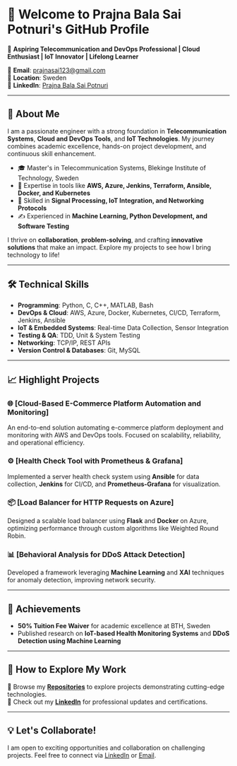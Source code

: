 # 👋 Welcome to Prajna Bala Sai Potnuri's GitHub Profile

🚀 **Aspiring Telecommunication and DevOps Professional | Cloud Enthusiast | IoT Innovator | Lifelong Learner**

🔗 **Email**: prajnasai123@gmail.com  
📍 **Location**: Sweden  
💼 **LinkedIn**: [Prajna Bala Sai Potnuri](https://www.linkedin.com/in/prajna-potnuri/)

---

## 🌟 About Me

I am a passionate engineer with a strong foundation in **Telecommunication Systems**, **Cloud and DevOps Tools**, and **IoT Technologies**. My journey combines academic excellence, hands-on project development, and continuous skill enhancement.

- 🎓 Master's in Telecommunication Systems, Blekinge Institute of Technology, Sweden  
- 🔧 Expertise in tools like **AWS, Azure, Jenkins, Terraform, Ansible, Docker, and Kubernetes**  
- 📡 Skilled in **Signal Processing, IoT Integration, and Networking Protocols**  
- ✍️ Experienced in **Machine Learning, Python Development, and Software Testing**  

I thrive on **collaboration**, **problem-solving**, and crafting **innovative solutions** that make an impact. Explore my projects to see how I bring technology to life!

---

## 🛠️ Technical Skills

- **Programming**: Python, C, C++, MATLAB, Bash  
- **DevOps & Cloud**: AWS, Azure, Docker, Kubernetes, CI/CD, Terraform, Jenkins, Ansible  
- **IoT & Embedded Systems**: Real-time Data Collection, Sensor Integration  
- **Testing & QA**: TDD, Unit & System Testing  
- **Networking**: TCP/IP, REST APIs  
- **Version Control & Databases**: Git, MySQL  

---

## 📈 Highlight Projects

### 🌐 [Cloud-Based E-Commerce Platform Automation and Monitoring]
An end-to-end solution automating e-commerce platform deployment and monitoring with AWS and DevOps tools. Focused on scalability, reliability, and operational efficiency.

### ⚙️ [Health Check Tool with Prometheus & Grafana]
Implemented a server health check system using **Ansible** for data collection, **Jenkins** for CI/CD, and **Prometheus-Grafana** for visualization.

### 📦 [Load Balancer for HTTP Requests on Azure]
Designed a scalable load balancer using **Flask** and **Docker** on Azure, optimizing performance through custom algorithms like Weighted Round Robin.

### 📊 [Behavioral Analysis for DDoS Attack Detection]
Developed a framework leveraging **Machine Learning** and **XAI** techniques for anomaly detection, improving network security.

---

## 🎯 Achievements

- **50% Tuition Fee Waiver** for academic excellence at BTH, Sweden    
- Published research on **IoT-based Health Monitoring Systems** and **DDoS Detection using Machine Learning**  

---

## 📌 How to Explore My Work

🔹 Browse my **[Repositories](https://github.com/prajna-7?tab=repositories)** to explore projects demonstrating cutting-edge technologies.  
🔹 Check out my **[LinkedIn](https://www.linkedin.com/in/prajna-potnuri/)** for professional updates and certifications.

---

## 💡 Let's Collaborate!

I am open to exciting opportunities and collaboration on challenging projects. Feel free to connect via [LinkedIn](https://www.linkedin.com/in/prajna-potnuri/) or [Email](mailto:prajnasai123@gmail.com).
